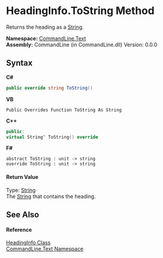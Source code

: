 # HeadingInfo.ToString Method 
 

Returns the heading as a <a href="https://docs.microsoft.com/dotnet/api/system.string" target="_blank">String</a>.

**Namespace:**&nbsp;<a href="N_CommandLine_Text">CommandLine.Text</a><br />**Assembly:**&nbsp;CommandLine (in CommandLine.dll) Version: 0.0.0

## Syntax

**C#**<br />
``` C#
public override string ToString()
```

**VB**<br />
``` VB
Public Overrides Function ToString As String
```

**C++**<br />
``` C++
public:
virtual String^ ToString() override
```

**F#**<br />
``` F#
abstract ToString : unit -> string 
override ToString : unit -> string 
```


#### Return Value
Type: <a href="https://docs.microsoft.com/dotnet/api/system.string" target="_blank">String</a><br />The <a href="https://docs.microsoft.com/dotnet/api/system.string" target="_blank">String</a> that contains the heading.

## See Also


#### Reference
<a href="T_CommandLine_Text_HeadingInfo">HeadingInfo Class</a><br /><a href="N_CommandLine_Text">CommandLine.Text Namespace</a><br />